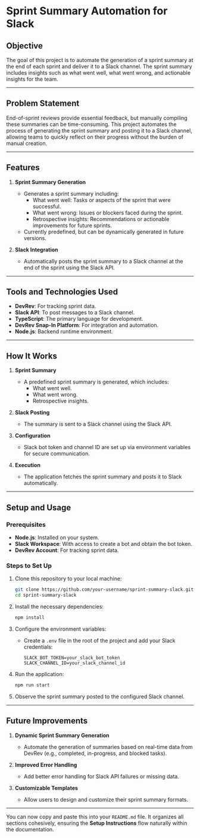 # Sprint Summary Automation for Slack  

## Objective  
The goal of this project is to automate the generation of a sprint summary at the end of each sprint and deliver it to a Slack channel. The sprint summary includes insights such as what went well, what went wrong, and actionable insights for the team.  

---

## Problem Statement  
End-of-sprint reviews provide essential feedback, but manually compiling these summaries can be time-consuming. This project automates the process of generating the sprint summary and posting it to a Slack channel, allowing teams to quickly reflect on their progress without the burden of manual creation.  

---

## Features  
1. **Sprint Summary Generation**  
   - Generates a sprint summary including:  
     - What went well: Tasks or aspects of the sprint that were successful.  
     - What went wrong: Issues or blockers faced during the sprint.  
     - Retrospective insights: Recommendations or actionable improvements for future sprints.  
   - Currently predefined, but can be dynamically generated in future versions.  

2. **Slack Integration**  
   - Automatically posts the sprint summary to a Slack channel at the end of the sprint using the Slack API.  

---

## Tools and Technologies Used  
- **DevRev**: For tracking sprint data.  
- **Slack API**: To post messages to a Slack channel.  
- **TypeScript**: The primary language for development.  
- **DevRev Snap-In Platform**: For integration and automation.  
- **Node.js**: Backend runtime environment.  

---

## How It Works  
1. **Sprint Summary**  
   - A predefined sprint summary is generated, which includes:  
     - What went well.  
     - What went wrong.  
     - Retrospective insights.  

2. **Slack Posting**  
   - The summary is sent to a Slack channel using the Slack API.  

3. **Configuration**  
   - Slack bot token and channel ID are set up via environment variables for secure communication.  

4. **Execution**  
   - The application fetches the sprint summary and posts it to Slack automatically.  

---

## Setup and Usage  

### Prerequisites  
- **Node.js**: Installed on your system.  
- **Slack Workspace**: With access to create a bot and obtain the bot token.  
- **DevRev Account**: For tracking sprint data.  

### Steps to Set Up  
1. Clone this repository to your local machine:  
   ```bash  
   git clone https://github.com/your-username/sprint-summary-slack.git  
   cd sprint-summary-slack  
   ```  

2. Install the necessary dependencies:  
   ```bash  
   npm install  
   ```  

3. Configure the environment variables:  
   - Create a `.env` file in the root of the project and add your Slack credentials:  
     ```plaintext  
     SLACK_BOT_TOKEN=your_slack_bot_token  
     SLACK_CHANNEL_ID=your_slack_channel_id  
     ```  

4. Run the application:  
   ```bash  
   npm run start  
   ```  

5. Observe the sprint summary posted to the configured Slack channel.  

---

## Future Improvements  
1. **Dynamic Sprint Summary Generation**  
   - Automate the generation of summaries based on real-time data from DevRev (e.g., completed, in-progress, and blocked tasks).  

2. **Improved Error Handling**  
   - Add better error handling for Slack API failures or missing data.  

3. **Customizable Templates**  
   - Allow users to design and customize their sprint summary formats.  

---

You can now copy and paste this into your `README.md` file. It organizes all sections cohesively, ensuring the **Setup Instructions** flow naturally within the documentation.



